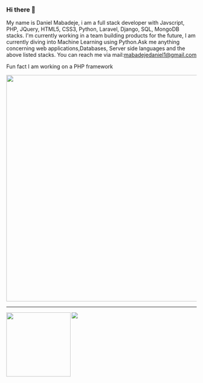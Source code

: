 ### Hi there 👋

<!--
**DanielMabadeje/DanielMabadeje** is a ✨ _special_ ✨ repository because its `README.md` (this file) appears on your GitHub profile.

Here are some ideas to get you started:

- 🔭 I’m currently working on ...
- 🌱 I’m currently learning ...
- 👯 I’m looking to collaborate on ...
- 🤔 I’m looking for help with ...
- 💬 Ask me about ...
- 📫 How to reach me: ...
- 😄 Pronouns: ...
- ⚡ Fun fact: ...
-->


My name is Daniel Mabadeje, i am a full stack developer with Javscript, PHP, JQuery, HTML5, CSS3, Python, Laravel, Django, SQL, MongoDB stacks.
I'm currently working in a team building products for the future, I am currently diving into Machine Learning using Python.Ask me anything concerning web applications,Databases, Server side languages and the above listed stacks. You can reach me via mail:mabadejedaniel1@gmail.com

Fun fact I am working on a PHP framework



<p align="middle">
  <img width="600" src="https://github-profile-trophy.vercel.app/?username=DanielMabadeje&rank=SS,S,AAA,AA,A,B,C&row=1&column=5"/>
</p>

---

<div>
  <img height="170" align="left" src="https://github-readme-stats.vercel.app/api?username=DanielMabadeje&count_private=true&include_all_commits=true" />
  <img src="https://github-readme-stats.vercel.app/api/top-langs/?username=DanielMabadeje&layout=compact" />
</div>


